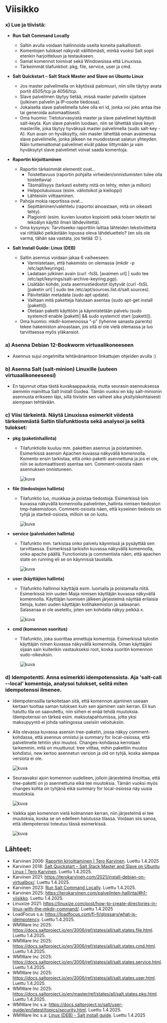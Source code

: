 # Viisikko

### x) Lue ja tiivistä:
- **Run Salt Command Locally**
  - Saltin avulla voidaan hallinnoida useita koneita paikallisesti.
  - Komentojen tulokset näkyvät välittömästi, minkä vuoksi Salt sopii etenkin harjoitteluun ja testaukseen.
  - Samat komennot toimivat sekä Windowsissa että Linuxissa.
  - Tärkeimmät tilafunktiot: pkg, file, service, user ja cmd.
    
- **Salt Quickstart – Salt Stack Master and Slave on Ubuntu Linux**
  - Jos master  palvelimella on käytössä palomuuri, niin sille täytyy avata portit 4505/tcp ja 4056/tcp.
  - Slave palvelimen täytyy tietää, missä master palvelin sijaitsee (julkinen palvelin ja IP-osoite tiedossa).
  - Jokaisella slave palvelimella tulee olla eri id, jonka voi joko antaa itse tai generoida automaattisesti.
  - Oma huomio: Tietoturvasyistä master ja slave palvelimet käyttävät salt-keyta. Kun slave palvelin luodaan, niin se lähettää slave keyn masterille, joka täytyy hyväksyä master palvelimella (sudo salt-key -A). Kun avain on hyväksytty, niin master lähettää oman avaimensa slave palvelimelle, jonka jälkeen ne muodostavat salatun yhteyden. Näin tuntemattomat palvelimet eivät pääse liittymään ja vain hyväksytyt slave palvelimet voivat saada komentoja.

- **Raportin kirjoittaminen**
  - Raportin tärkeimmät elementit ovat…
    - Toistettavuus (raportin pohjalta virheiden/onnistumisten tulee olla toistettavia)
    - Täsmällisyys (tarkasti esitetty mitä on tehty, miten ja milloin)
    - Helppolukuisuus (esim. väliotsikot ja kielioppi)
    - Lähteisiin viittaaminen.
  - Pahoja mokia raportissa ovat…
    - Sepittäminen/valehtelu (raportoi ainoastaan, mitä on oikeasti tehty).
    - Plagiointi (esim. kuvien luvaton kopiointi sekä toisen tekstin tai tekoälyn  käyttö ilman lähdeviitettä).
  - Oma kysymys: Tarvitseeko raporttiin laittaa lähteiden tekstiviitteitä vai riittääkö pelkästään lopussa oleva lähdeluettelo? (en siis ole varma, tähän saa vastata, jos tietää :D ).

- **Salt Install Guide: Linux (DEB)**
  - Saltin asennus voidaan jakaa 6 vaiheeseen:
    - Varmistetaan, että hakemisto on olemassa (mkdir -p /etc/apt/keyrings).
    - Ladataan julkinen avain (curl -fsSL [avaimen url] | sudo tee /etc/apt/keyrings/salt-archive-keyring.pgp).
    - Lisätään kohde, josta asennustiedostot löytyvät (curl -fsSL [paketin url] | sudo tee /etc/apt/sources.list.d/salt.sources).
    - Päivitetään metadata (sudo apt update).
    - Valitaan mitä paketteja halutaan asentaa (sudo apt-get install [paketti]).
    - Otetaan paketti käyttöön ja käynnistetään palvelu (sudo systemctl enable [paketti] && sudo systemctl start [paketti]).
  - Oma huomio: mkdir-komennossa ”-p” (lyhenne sanasta parents) tekee hakemiston ainoastaan, jos sitä ei ole vielä olemassa ja luo tarvittaessa myös yläkansiot.

### a) Asenna Debian 12-Bookworm virtuaalikoneeseen
- Asennus sujui ongelmitta tehtävänantoon linkattujen ohjeiden avulla :)

### b) Asenna Salt (salt-minion) Linuxille (uuteen virtuaalikoneeseesi)
- En tajunnut ottaa tästä kuvakaappauksia, mutta seurasin asennuksessa aiemmin mainittua Salt Install Guidea. Tämän vuoksi en käy salt-minionin asennusta erikseen läpi, sillä tiivistin sen vaiheet aika yksityiskohtaisesti aiempaan tehtävään.

### c) Viisi tärkeintä. Näytä Linuxissa esimerkit viidestä tärkeimmästä Saltin tilafunktiosta sekä analysoi ja selitä tulokset:
- **pkg (paketinhallinta)**
  - Tilafunktiolle kuuluu mm. pakettien asennus ja poistaminen. Esimerkissä asensin Apachen kuvassa näkyvällä komennolla. Komento ensin tarkistaa, että onko paketti asennettuna ja jos ei ole, niin se automaattisesti asentaa sen. Comment-osiosta näen asennuksen onnistuneen.
    
    ![kuva](https://github.com/user-attachments/assets/b271bcd0-c0c2-4117-9e9c-0b0849bab885)

- **file (tiedostojen hallinta)**
  - Tilafunktio luo, muokkaa ja poistaa tiedostoja. Esimerkissä loin kuvassa näkyvällä komennolla palvelinten_hallinta nimisen tiedoston tmp-hakemistoon. Comment-osiosta näen, että kyseinen tiedosto on tyhjä ja started-osiosta, milloin se on luotu.
    
    ![kuva](https://github.com/user-attachments/assets/d8e7559c-5690-4b9d-8582-1882ad4132d8)
    
- **service (palveluiden hallinta)**
  - Tilafunktio mm. tarkistaa onko palvelu käynnissä ja pysäyttää sen tarvittaessa. Esimerkissä tarkistin kuvassa näkyvällä komennolla, onko apache päällä. Functionista ja commentista näen, että apachen state on running eli se on käynnissä taustalla.
    
    ![kuva](https://github.com/user-attachments/assets/4ea1c2c3-c655-4239-a701-adf0f8b892b1)

- **user (käyttäjien hallinta)**
  - Tilafunktio hallinnoi käyttäjiä esim. luomalla ja poistamalla niitä. Esimerkissä loin uuden Maija nimisen käyttäjän kuvassa näkyvällä komennolla. Käyttäjän luomisen jälkeen järjestelmä näyttää erilaisia tietoja, kuten uuden käyttäjän kotihakemiston ja salasanan. Salasanaa ei ole asetettu, joten sen kohdalla näkyy pelkkä x.
    
    ![kuva](https://github.com/user-attachments/assets/07a3ae88-b0ed-4df7-83df-a6b0ccccb5fc)

- **cmd (komennon suoritus)**
  - Tilafunktio, joka suorittaa annettuja komentoja. Esimerkissä tulostin käyttäjän nimen kuvassa näkyvällä komennolla. Oman käyttäjäni sijaan sain kuitenkin vastaukseksi root, koska suoritin komennon sudo-oikeuksin.
    
    ![kuva](https://github.com/user-attachments/assets/495595d1-317f-474d-b42d-801f4254c1bb)

### d) Idempotentti. Anna esimerkki idempotenssista. Aja 'salt-call --local' komentoja, analysoi tulokset, selitä miten idempotenssi ilmenee.
- Idempotenssilla tarkoitetaan sitä, että komennon ajaminen useaan kertaan tuottaa saman tuloksen kuin sen ajaminen vain kerran. Eli kun haluttu tila on saavutettu, niin siihen ei enää tehdä muutoksia. Idempotenssi on tärkeä esim. maksutapahtumissa, jotta yksi maksupyyntö ei johda vahingossa useisiin veloituksiin.
- Alla olevassa kuvassa asensin tree-paketin, jossa näkyy comment-kohdassa, että asennus onnistui ja summary for local-osiossa, että palvelimelle tehtiin yksi muutos. Changes-kohdassa kerrotaan tarkemmin, mitä on muuttunut: tree viittaa, mihin pakettiin muutos kohdistui, new kertoo asennetun version ja old on tyhjä, koska aiempaa versiota ei ole.
  
  ![kuva](https://github.com/user-attachments/assets/529ce581-c801-4d69-b76b-bf102d9044f9)
  
- Seuraavaksi ajoin komennon uudelleen, jolloin järjestelmä ilmoittaa, että tree-paketti on jo asennettuna eikä tee muutoksia. Tämän vuoksi myös changes kohta on tyhjänä eikä summary for local-osiossa näy uusia muutoksia.
  
  ![kuva](https://github.com/user-attachments/assets/95627d8b-97bb-48d9-a5f5-07ac812efb90)

- Vaikka ajan komennon vielä kolmannen kerran, niin järjestelmä ei tee muutoksia, koska se on edelleen halutussa tilassa. Voidaan siis sanoa, että idempotenssi toteutuu tässä esimerkissä.
  
  ![kuva](https://github.com/user-attachments/assets/aefba889-d5d3-4ac0-99e3-006d4818c6e4)

## Lähteet:
- Karvinen 2006: [Raportin kirjoittaminen | Tero Karvinen](https://terokarvinen.com/2006/06/04/raportin-kirjoittaminen-4/). Luettu 1.4.2025
- Karvinen 2018: [Salt Quickstart – Salt Stack Master and Slave on Ubuntu Linux | Tero Karvinen](https://terokarvinen.com/2018/03/28/salt-quickstart-salt-stack-master-and-slave-on-ubuntu-linux/). Luettu 1.4.2025.
- Karvinen 2021: https://terokarvinen.com/2021/install-debian-on-virtualbox/. Luettu 1.4.2025.
- Karvinen 2023: [Run Salt Command Locally](https://terokarvinen.com/2021/salt-run-command-locally/). Luettu 1.4.2025.
- Karvinen 2025: https://terokarvinen.com/palvelinten-hallinta/#h1-viisikko. Luettu 1.4.2025.
- Linuxize 2021: https://linuxize.com/post/how-to-create-directories-in-linux-with-the-mkdir-command/. Luettu 1.4.2025
- LoadFocus s.a: https://loadfocus.com/fi-fi/glossary/what-is-idempotency. Luettu 1.4.2025.
- WMWare Inc 2025: https://docs.saltproject.io/en/3006/ref/states/all/salt.states.file.html. Luettu 1.4.2025.
- WMWare Inc 2025: https://docs.saltproject.io/en/3006/ref/states/all/salt.states.cmd.html. Luettu 1.4.2025.
- WMWare Inc 2025: https://docs.saltproject.io/en/3006/ref/states/all/salt.states.service.html. Luettu 1.4.2025.
- WMWare Inc 2025: https://docs.saltproject.io/en/3006/ref/states/all/salt.states.user.html. Luettu 1.4.2025.
- WMWare Inc 2025: https://docs.saltproject.io/en/master/ref/states/all/salt.states.pkg.html. Luettu 1.4.2025.
- WMWare Inc s.a: https://docs.saltproject.io/salt/user-guide/en/latest/topics/security.html. Luettu 1.4.2025.
- WMWare Inc s.a: [Linux (DEB) - Salt install guide](https://docs.saltproject.io/salt/install-guide/en/latest/topics/install-by-operating-system/linux-deb.html). Luettu 1.4.2025
